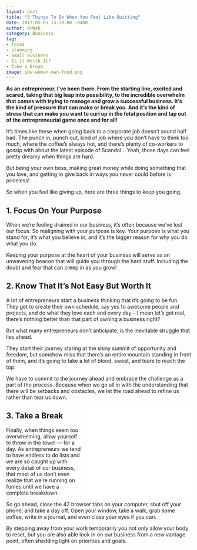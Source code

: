 ```yaml
---
layout: post
title: "3 Things To Do When You Feel Like Quitting"
date: 2017-05-03 13:30:00 -0400
author: BHWeb
category: Business
tag:
- focus
- planning
- Small Business
- Is it Worth It?
- Take a Break
image: sbw-woman-man-food.png
---
```


**As an entrepreneur, I’ve been there. From the starting line, excited and scared, taking that big leap into possibility, to the incredible overwhelm that comes with trying to manage and grow a successful business. It’s the kind of pressure that can make or break you. And it’s the kind of stress that can make you want to curl up in the fetal position and tap out of the entrepreneurial game once and for all!**

It’s times like these when going back to a corporate job doesn’t sound half bad. The punch in, punch out, kind of job where you don’t have to think too much, where the coffee’s always hot, and there’s plenty of co-workers to gossip with about the latest episode of Scandal... Yeah, those days can feel pretty dreamy when things are hard.

But being your own boss, making great money while doing something that you love, and getting to give back in ways you never could before is priceless!

So when you feel like giving up, here are three things to keep you going.

## 1. Focus On Your Purpose
When we’re feeling drained in our business, it’s often because we’ve lost our focus. So realigning with your purpose is key. Your purpose is what you stand for, it’s what you believe in, and it’s the bigger reason for why you do what you do.

Keeping your purpose at the heart of your business will serve as an unwavering beacon that will guide you through the hard stuff. Including the doubt and fear that can creep in as you grow!

## 2. Know That It’s Not Easy But Worth It
A lot of entrepreneurs start a business thinking that it’s going to be fun. They get to create their own schedule, say yes to awesome people and projects, and do what they love each and every day – I mean let’s get real, there’s nothing better than that part of owning a business right?

But what many entrepreneurs don’t anticipate, is the inevitable struggle that lies ahead.

They start their journey staring at the shiny summit of opportunity and freedom, but somehow miss that there’s an entire mountain standing in front of them, and it’s going to take a lot of blood, sweat, and tears to reach the top.

We have to commit to the journey ahead and embrace the challenge as a part of the process. Because when we go all in with the understanding that there will be setbacks and obstacles, we let the road ahead to refine us rather than tear us down.

<iframe src="//rcm-na.amazon-adsystem.com/e/cm?o=1&p=12&l=ur1&category=indscieletric&banner=0BNPT7VM9RS9BBWF0002&f=ifr&linkID=7f3bbe338f4158c0eb2695973c8b4a99&t=360531-20&tracking_id=360531-20" width="300" height="250" scrolling="no" border="0" marginwidth="0" style="border:none;float:right;" frameborder="0"></iframe>

## 3. Take a Break
Finally, when things seem too overwhelming, allow yourself to throw in the towel ― for a day. As entrepreneurs we tend to have endless to do lists and we are so caught up with every detail of our business, that most of us don’t even realize that we’re running on fumes until we have a complete breakdown.

So go ahead, close the 42 browser tabs on your computer, shut off your phone, and take a day off. Open your window, take a walk, grab some coffee, write in a journal, and even close your eyes if you can.

By stepping away from your work temporarily you not only allow your body to reset, but you are also able look in on our business from a new vantage point, often shedding light on priorities and goals.
